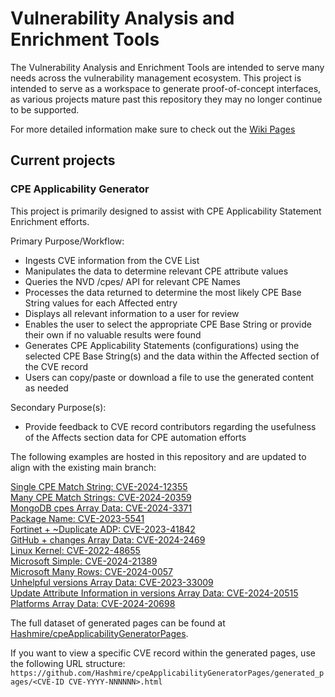# Vulnerability Analysis and Enrichment Tools

The Vulnerability Analysis and Enrichment Tools are intended to serve many needs across the vulnerability management ecosystem. This project is intended to serve as a workspace to generate proof-of-concept interfaces, as various projects mature past this repository they may no longer continue to be supported.  

For more detailed information make sure to check out the [Wiki Pages](https://github.com/Hashmire/Analysis_Tools/wiki)

## Current projects

### CPE Applicability Generator

This project is primarily designed to assist with CPE Applicability Statement Enrichment efforts.  

Primary Purpose/Workflow:

- Ingests CVE information from the CVE List
- Manipulates the data to determine relevant CPE attribute values
- Queries the NVD /cpes/ API for relevant CPE Names
- Processes the data returned to determine the most likely CPE Base String values for each Affected entry
- Displays all relevant information to a user for review
- Enables the user to select the appropriate CPE Base String or provide their own if no valuable results were found
- Generates CPE Applicability Statements (configurations) using the selected CPE Base String(s) and the data within the Affected section of the CVE record
- Users can copy/paste or download a file to use the generated content as needed

Secondary Purpose(s):

- Provide feedback to CVE record contributors regarding the usefulness of the Affects section data for CPE automation efforts

The following examples are hosted in this repository and are updated to align with the existing main branch:  

[Single CPE Match String:  CVE-2024-12355](https://hashmire.github.io/Analysis_Tools/generated_pages/CVE-2024-12355)  
[Many CPE Match Strings:  CVE-2024-20359](https://hashmire.github.io/Analysis_Tools/generated_pages/CVE-2024-20359)  
[MongoDB cpes Array Data:  CVE-2024-3371](https://hashmire.github.io/Analysis_Tools/generated_pages/CVE-2024-3371)  
[Package Name:  CVE-2023-5541](https://hashmire.github.io/Analysis_Tools/generated_pages/CVE-2023-5541)  
[Fortinet + ~Duplicate ADP:  CVE-2023-41842](https://hashmire.github.io/Analysis_Tools/generated_pages/CVE-2023-41842)  
[GitHub + changes Array Data:  CVE-2024-2469](https://hashmire.github.io/Analysis_Tools/generated_pages/CVE-2024-2469)  
[Linux Kernel:  CVE-2022-48655](https://hashmire.github.io/Analysis_Tools/generated_pages/CVE-2022-48655)  
[Microsoft Simple:  CVE-2024-21389](https://hashmire.github.io/Analysis_Tools/generated_pages/CVE-2024-21389)  
[Microsoft Many Rows:  CVE-2024-0057](https://hashmire.github.io/Analysis_Tools/generated_pages/CVE-2024-0057)  
[Unhelpful versions Array Data:  CVE-2023-33009](https://hashmire.github.io/Analysis_Tools/generated_pages/CVE-2023-33009)  
[Update Attribute Information in versions Array Data:  CVE-2024-20515](https://hashmire.github.io/Analysis_Tools/generated_pages/CVE-2024-20515)  
[Platforms Array Data:  CVE-2024-20698](https://hashmire.github.io/Analysis_Tools/generated_pages/CVE-2024-20698)  

The full dataset of generated pages can be found at [Hashmire/cpeApplicabilityGeneratorPages](https://github.com/Hashmire/cpeApplicabilityGeneratorPages).

If you want to view a specific CVE record within the generated pages, use the following URL structure: `https://github.com/Hashmire/cpeApplicabilityGeneratorPages/generated_pages/<CVE-ID CVE-YYYY-NNNNNN>.html`
